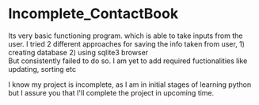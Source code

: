# Incomplete_ContactBook
Its very basic functioning program.
which is able to take inputs from the user. 
I tried 2 different approaches for saving the info taken from user, 1) creating database 2) using sqlite3 browser  
But consistently failed to do so.
I am yet to add required fuctionalities like updating, sorting etc 

I know my project is incomplete, as I am in initial stages of learning python 
but I assure you that I'll complete the project in upcoming time.


